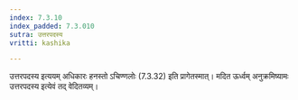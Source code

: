 ```yaml
---
index: 7.3.10
index_padded: 7.3.010
sutra: उत्तरपदस्य
vritti: kashika

---
```

उत्तरपदस्य इत्ययम् अधिकारः हनस्तो ऽचिण्णलोः (7.3.32) इति प्रागेतस्मात्। मदित ऊर्ध्वम् अनुक्रमिष्यामः उत्तरपदस्य इत्येवं तद् वेदितव्यम्।